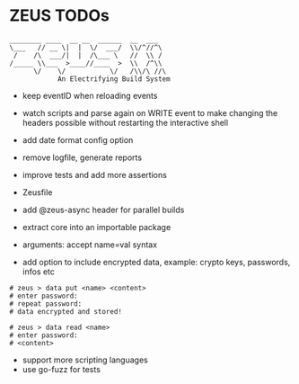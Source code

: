 # ZEUS TODOs

    ________ ____  __ __  ______  __  ___
    \___   // __ \|  |  \/  ___/  \\/^//^\
     /    /\  ___/|  |  /\___ \   //  \\ /
    /_____ \\___  >____//____  >  \\  /^\\
          \/    \/           \/   /\\/\ //\
                An Electrifying Build System

- keep eventID when reloading events
- watch scripts and parse again on WRITE event to make changing the headers possible without restarting the interactive shell
- add date format config option

- remove logfile, generate reports
- improve tests and add more assertions
- Zeusfile
- add @zeus-async header for parallel builds
- extract core into an importable package
- arguments: accept name=val syntax

- add option to include encrypted data, example: crypto keys, passwords, infos etc

```shell
# zeus > data put <name> <content>
# enter password:
# repeat password:
# data encrypted and stored!

# zeus > data read <name>
# enter password:
# <content>
```

- support more scripting languages
- use go-fuzz for tests